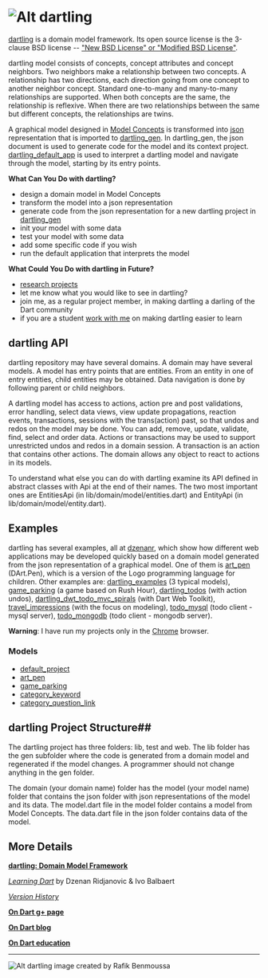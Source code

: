 # ![Alt dartling](https://raw.github.com/dzenanr/dartling/master/resources/dartling.png)

[dartling](https://github.com/dzenanr/dartling) is a domain model framework.
Its open source license is the 3-clause BSD license --
["New BSD License" or "Modified BSD License"](http://en.wikipedia.org/wiki/BSD_license).

dartling model consists of concepts, concept attributes and concept neighbors.
Two neighbors make a relationship between two concepts. A relationship has two
directions, each direction going from one concept to another neighbor concept.
Standard one-to-many and many-to-many relationships are supported. When both
concepts are the same, the relationship is reflexive. When there are two
relationships between the same but different concepts, the relationships are
twins.

A graphical model designed in
[Model Concepts](https://github.com/dzenanr/model_concepts) is transformed into
[json](http://www.json.org/) representation that is imported to
[dartling_gen](https://github.com/dzenanr/dartling_gen).
In dartling_gen, the json document is used to generate code for the model and
its context project.
[dartling_default_app](https://github.com/dzenanr/dartling_default_app)
is used to interpret a dartling model and navigate through the model,
starting by its entry points.

**What Can You Do with dartling?**

* design a domain model in Model Concepts
* transform the model into a json representation
* generate code from the json representation for a new dartling project in
  [dartling_gen](https://github.com/dzenanr/dartling_gen)
* init your model with some data
* test your model with some data
* add some specific code if you wish
* run the default application that interprets the model

**What Could You Do with dartling in Future?**

* [research projects](https://docs.google.com/document/d/15rvqT1QOEusUniqNJOad-vwJDwRLombVmG3X87T6xkM/edit?usp=sharing)
* let me know what you would like to see in dartling?
* join me, as a regular project member, in making dartling a darling of the Dart community
* if you are a student
  [work with me](https://docs.google.com/document/d/1cZWkOlzy8lqHhe_0q0mEyQlvI-Xjc8q07BwLaWqqyE8/edit?usp=sharing)
  on making dartling easier to learn

## dartling API

dartling repository may have several domains. A domain may have several models.
A model has entry points that are entities. From an entity in one of entry
entities, child entities may be obtained. Data navigation is done by following
parent or child neighbors.

A dartling model has access to actions, action pre and post validations,
error handling, select data views, view update propagations, reaction events,
transactions, sessions with the trans(action) past,
so that undos and redos on the model may be done.
You can add, remove, update, validate, find, select and order data. Actions or
transactions may be used to support unrestricted undos and redos in a domain
session. A transaction is an action that contains other actions. The domain
allows any object to react to actions in its models.

To understand what else you can do with dartling examine its API defined in
abstract classes with Api at the end of their names. The two most important ones
are EntitiesApi (in lib/domain/model/entities.dart) and EntityApi
(in lib/domain/model/entity.dart).

## Examples

dartling has several examples, all at [dzenanr](https://github.com/dzenanr),
which show how different web applications may be developed quickly based on a
domain model generated from the json representation of a graphical model. One
of them is [art_pen](https://github.com/dzenanr/art_pen) (DArt.Pen), which is
a version of the Logo programming language for children.
Other examples are:
[dartling_examples](https://github.com/dzenanr/dartling_examples) (3 typical models),
[game_parking](https://github.com/dzenanr/game_parking) (a game based on Rush Hour),
[dartling_todos](https://github.com/dzenanr/dartling_todos) (with action undos),
[dartling_dwt_todo_mvc_spirals](https://github.com/dzenanr/dartling_dwt_todo_mvc_spirals) (with Dart Web Toolkit),
[travel_impressions](https://github.com/dzenanr/travel_impressions) (with the focus on modeling),
[todo_mysql](https://github.com/dzenanr/todo_mysql) (todo client - mysql server),
[todo_mongodb](https://github.com/dzenanr/todo_mongodb) (todo client - mongodb server).

**Warning**:
I have run my projects only in the
[Chrome](https://www.google.com/intl/en/chrome/browser/) browser.

### Models

* [default_project](https://dl.dropbox.com/u/161496/dart/models/default_project.png)
* [art_pen](https://dl.dropbox.com/u/161496/dart/models/art_pen.png)
* [game_parking](https://dl.dropbox.com/u/161496/dart/models/game_parking.png)
* [category_keyword](https://dl.dropbox.com/u/161496/dart/models/category_keyword.png)
* [category_question_link](https://dl.dropbox.com/u/161496/dart/models/category_question_link.png)

## dartling Project Structure##

The dartling project has three folders: lib, test and web. The lib folder has
the gen subfolder where the code is generated from a domain model and
regenerated if the model changes. A programmer should not change anything in
the gen folder.

The domain (your domain name) folder has the model (your model name) folder
that contains the json folder with json representations of the model and its
data. The model.dart file in the model folder contains a model from Model Concepts.
The data.dart file in the json folder contains data of the model.

## More Details

[**dartling: Domain Model Framework**](https://docs.google.com/document/d/1xzjqxbJdYxn6Qpx_kIhCqCCjk5yabbXiOng8sixMjdc/edit?usp=sharing)

[*Learning Dart*](http://www.packtpub.com/learning-dart/book) by Dzenan Ridjanovic & Ivo Balbaert

[*Version History*](LOG.md)

[**On Dart g+ page**](https://plus.google.com/+OndartMe)

[**On Dart blog**](http://dzenanr.github.io/)

[**On Dart education**](http://ondart.me/)

__________

![Alt dartling](https://raw.github.com/dzenanr/dartling/master/resources/dartling5.png) image created by Rafik Benmoussa


